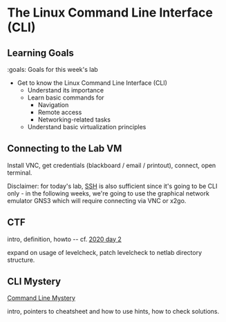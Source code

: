 # The Linux Command Line Interface (CLI)



## Learning Goals

:goals: Goals for this week's lab

- Get to know the Linux Command Line Interface (CLI)
    - Understand its importance
    - Learn basic commands for 
        - Navigation
        - Remote access
        - Networking-related tasks
    - Understand basic virtualization principles


## Connecting to the Lab VM

Install VNC, get credentials (blackboard / email / printout), connect, open terminal.

Disclaimer: for today's lab, [SSH](linktosshguide) is also sufficient since it's going to be CLI only - in the following weeks, we're going to use the graphical network emulator GNS3 which will require connecting via VNC or x2go.

## CTF

intro, definition, howto -- cf. [2020 day 2](https://falkr.github.io/ttm4175-2022/teknostart-2020/day2-2020.html)

expand on usage of levelcheck, patch levelcheck to netlab directory structure.

## CLI Mystery

[Command Line Mystery](https://github.com/veltman/clmystery)

intro, pointers to cheatsheet and how to use hints, how to check solutions.



